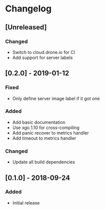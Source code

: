 # Changelog

## [Unreleased]

### Changed

* Switch to cloud.drone.io for CI
* Add support for server labels

## [0.2.0] - 2019-01-12

### Fixed

* Only define server image label if it got one

### Added

* Add basic documentation
* Use xgo 1.10 for cross-compiling
* Add panic recover to metrics handler
* Add timeout to metrics handler

### Changed

* Update all build dependencies

## [0.1.0] - 2018-09-24

### Added

* Initial release
